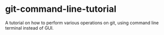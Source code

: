 # git-command-line-tutorial
A tutorial on how to perform various operations on git, using command line terminal instead of GUI.
